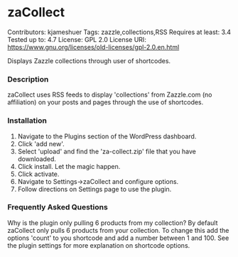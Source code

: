 # zaCollect

Contributors: kjameshuer
Tags: zazzle,collections,RSS
Requires at least: 3.4
Tested up to: 4.7
License: GPL 2.0
License URI: https://www.gnu.org/licenses/old-licenses/gpl-2.0.en.html

Displays Zazzle collections through user of shortcodes.

### Description
zaCollect uses RSS feeds to display 'collections' from Zazzle.com (no affiliation) on your posts and pages through the use of shortcodes.

### Installation
1. Navigate to the Plugins section of the WordPress dashboard.
2. Click 'add new'.
3. Select 'upload' and find the 'za-collect.zip' file that you have downloaded.
4. Click install. Let the magic happen.
5. Click activate.
6. Navigate to Settings->zaCollect and configure options.
7. Follow directions on Settings page to use the plugin.

### Frequently Asked Questions
Why is the plugin only pulling 6 products from my collection?
By default zaCollect only pulls 6 products from your collection. To change this add the options 'count' to you shortcode and add a number between 1 and 100. See the plugin settings for more explanation on shortcode options.